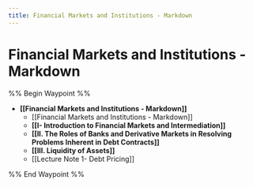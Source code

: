 ```yaml
---
title: Financial Markets and Institutions - Markdown
---
```


# Financial Markets and Institutions - Markdown

%% Begin Waypoint %%
- **[[Financial Markets and Institutions - Markdown]]**
	- [[Financial Markets and Institutions - Markdown]]
	- **[[I- Introduction to Financial Markets and Intermediation]]**
	- **[[II. The Roles of Banks and Derivative Markets in Resolving Problems Inherent in Debt Contracts]]**
	- **[[III. Liquidity of Assets]]**
	- [[Lecture Note 1- Debt Pricing]]

%% End Waypoint %%
